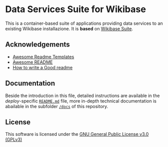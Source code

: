 
# Data Services Suite for Wikibase
This is a container-based suite of applications providing data services to an existing Wikibase installazione. It is **based** on [Wikibase Suite](https://github.com/wmde/wikibase-release-pipeline).

## Acknowledgements
 - [Awesome Readme Templates](https://awesomeopensource.com/project/elangosundar/awesome-README-templates)
 - [Awesome README](https://github.com/matiassingers/awesome-readme)
 - [How to write a Good readme](https://bulldogjob.com/news/449-how-to-write-a-good-readme-for-your-github-project)


## Documentation
Beside the introduction in this file, detailed instructions are available in the *deploy*-specific [`README.md`](deploy/README.md) file, more in-depth technical documentation is abailable in the subfolder [`/docs`](https://github.com/lucamauri/data-services-wikibase/tree/main/docs) of this repository.

## License
This software is licensed under the [GNU General Public License v3.0 (GPLv3)](https://www.gnu.org/licenses/gpl-3.0.en.html)